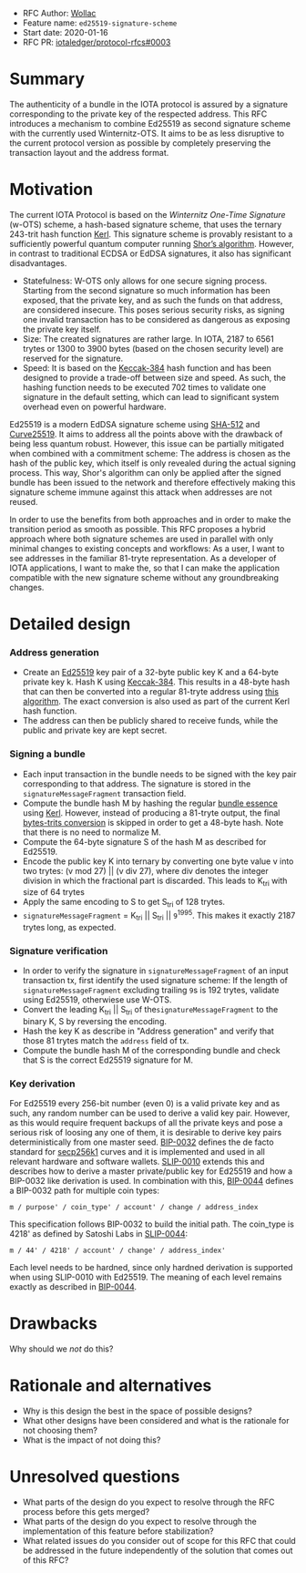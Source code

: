 + RFC Author: [Wollac](https://github.com/Wollac)
+ Feature name: `ed25519-signature-scheme`
+ Start date: 2020-01-16
+ RFC PR: [iotaledger/protocol-rfcs#0003](https://github.com/iotaledger/protocol-rfcs/pull/0003)

# Summary

The authenticity of a bundle in the IOTA protocol is assured by a signature corresponding to the private key of the respected address. This RFC introduces a mechanism to combine Ed25519 as second signature scheme with the currently used Winternitz-OTS. It aims to be as less disruptive to the current protocol version as possible by completely preserving the transaction layout and the address format.

# Motivation

The current IOTA Protocol is based on the _Winternitz One-Time Signature_ (w-OTS) scheme, a hash-based signature scheme, that uses the ternary 243-trit hash function [Kerl](https://github.com/iotaledger/kerl/blob/master/IOTA-Kerl-spec.md). This signature scheme is provably resistant to a sufficiently powerful quantum computer running [Shor’s algorithm](https://en.wikipedia.org/wiki/Shor%27s_algorithm). However, in contrast to traditional ECDSA or EdDSA signatures, it also has significant disadvantages.
- Statefulness: W-OTS only allows for one secure signing process. Starting from the second signature so much information has been exposed, that the private key, and as such the funds on that address, are considered insecure. This poses serious security risks, as signing one invalid transaction has to be considered as dangerous as exposing the private key itself.
- Size: The created signatures are rather large. In IOTA, 2187 to 6561 trytes or 1300 to 3900 bytes (based on the chosen security level) are reserved for the signature.
- Speed: It is based on the [Keccak-384](https://keccak.team/keccak.html) hash function and has been designed to provide a trade-off between size and speed. As such, the hashing function needs to be executed 702 times to validate one signature in the default setting, which can lead to significant system overhead even on powerful hardware.

Ed25519 is a modern EdDSA signature scheme using [SHA-512](https://en.wikipedia.org/wiki/SHA-512) and [Curve25519](https://en.wikipedia.org/wiki/Curve25519). It aims to address all the points above with the drawback of being less quantum robust. However, this issue can be partially mitigated when combined with a commitment scheme: The address is chosen as the hash of the public key, which itself is only revealed during the actual signing process. This way, Shor's algorithm can only be applied after the signed bundle has been issued to the network and therefore effectively making this signature scheme immune against this attack when addresses are not reused.

In order to use the benefits from both approaches and in order to make the transition period as smooth as possible. This RFC proposes a hybrid approach where both signature schemes are used in parallel with only minimal changes to existing concepts and workflows: 
As a user, I want to see addresses in the familiar 81-tryte representation. 
As a developer of IOTA applications, I want to make the, so that I can make the application compatible with the new signature scheme without any groundbreaking changes.

# Detailed design

### Address generation

- Create an [Ed25519](https://ed25519.cr.yp.to/) key pair of a 32-byte public key K and a 64-byte private key k. Hash K using [Keccak-384](https://keccak.team/keccak.html). This results in a 48-byte hash that can then be converted into a regular 81-tryte address using [this algorithm](https://github.com/iotaledger/kerl/blob/master/IOTA-Kerl-spec.md#trits---bytes-encoding). The exact conversion is also used as part of the current Kerl hash function.
- The address can then be publicly shared to receive funds, while the public and private key are kept secret.

### Signing a bundle

- Each input transaction in the bundle needs to be signed with the key pair corresponding to that address. The signature is stored in the `signatureMessageFragment` transaction field.
- Compute the bundle hash M by hashing the regular [bundle essence](https://docs.iota.org/docs/getting-started/0.1/transactions/bundles#bundle-essence) using [Kerl](https://github.com/iotaledger/kerl/blob/master/IOTA-Kerl-spec.md). However, instead of producing a 81-tryte output, the final [bytes-trits conversion](https://github.com/iotaledger/kerl/blob/master/IOTA-Kerl-spec.md#conversion-bytes-tofrom-biginteger) is skipped in order to get a 48-byte hash. Note that there is no need to normalize M.
- Compute the 64-byte signature S of the hash M as described for Ed25519.
- Encode the public key K into ternary by converting one byte value v into two trytes: (v mod 27) || (v div 27), where div denotes the integer division in which the fractional part is discarded. This leads to K<sub>tri</sub> with size of 64 trytes
- Apply the same encoding to S to get S<sub>tri</sub> of 128 trytes.
- `signatureMessageFragment` = K<sub>tri</sub> || S<sub>tri</sub> || `9`<sup>1995</sup>. This makes it exactly 2187 trytes long, as expected.

### Signature verification

- In order to verify the signature in `signatureMessageFragment` of an input transaction tx, first identify the used signature scheme: If the length of `signatureMessageFragment` excluding trailing `9`s is 192 trytes, validate using Ed25519, otherwiese use W-OTS.
- Convert the leading K<sub>tri</sub> || S<sub>tri</sub> of the`signatureMessageFragment` to the binary K, S by reversing the encoding. 
- Hash the key K as describe in "Address generation" and verify that those 81 trytes match the `address` field of tx.
- Compute the bundle hash M of the corresponding bundle and check that S is the correct Ed25519 signature for M.

### Key derivation

For Ed25519 every 256-bit number (even 0) is a valid private key and as such, any random number can be used to derive a valid key pair. However, as this would require frequent backups of all the private keys and pose a serious risk of loosing any one of them, it is desirable to derive key pairs deterministically from one master seed.
[BIP-0032](https://github.com/bitcoin/bips/blob/master/bip-0032.mediawiki) defines the de facto standard for [secp256k1](http://www.secg.org/sec2-v2.pdf) curves and it is implemented and used in all relevant hardware and software wallets. [SLIP-0010](https://github.com/satoshilabs/slips/blob/master/slip-0010.md) extends this and describes how to derive a master private/public key for Ed25519 and how a BIP-0032 like derivation is used.
In combination with this, [BIP-0044](https://github.com/bitcoin/bips/blob/master/bip-0044.mediawiki) defines
a BIP-0032 path for multiple coin types:
```
m / purpose' / coin_type' / account' / change / address_index
```
This specification follows BIP-0032 to build the initial path. The coin_type is 4218' as defined by Satoshi Labs in [SLIP-0044](https://github.com/satoshilabs/slips/blob/master/slip-0044.md):
```
m / 44' / 4218' / account' / change' / address_index'
```
Each level needs to be hardned, since only hardned derivation is supported when using SLIP-0010 with Ed25519. The meaning of each level remains exactly as described in [BIP-0044](https://github.com/bitcoin/bips/blob/master/bip-0044.mediawiki).

# Drawbacks

Why should we *not* do this?

# Rationale and alternatives

- Why is this design the best in the space of possible designs?
- What other designs have been considered and what is the rationale for not
  choosing them?
- What is the impact of not doing this?

# Unresolved questions

- What parts of the design do you expect to resolve through the RFC process
  before this gets merged?
- What parts of the design do you expect to resolve through the implementation
  of this feature before stabilization?
- What related issues do you consider out of scope for this RFC that could be
  addressed in the future independently of the solution that comes out of this
  RFC?